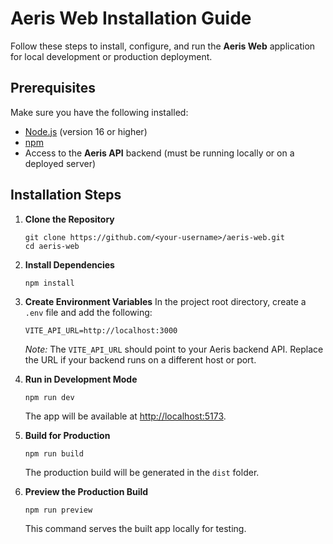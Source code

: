 # Aeris Web Installation Guide

Follow these steps to install, configure, and run the **Aeris Web** application for local development or production deployment.

## Prerequisites

Make sure you have the following installed:
- [Node.js](https://nodejs.org) (version 16 or higher)
- [npm](https://www.npmjs.com/)
- Access to the **Aeris API** backend (must be running locally or on a deployed server)

## Installation Steps

1. **Clone the Repository**
   ```
   git clone https://github.com/<your-username>/aeris-web.git
   cd aeris-web
   ```

2. **Install Dependencies**
   ```
   npm install
   ```

3. **Create Environment Variables**
   In the project root directory, create a `.env` file and add the following:
   ```
   VITE_API_URL=http://localhost:3000
   ```
   *Note:* The `VITE_API_URL` should point to your Aeris backend API. Replace the URL if your backend runs on a different host or port.

4. **Run in Development Mode**
   ```
   npm run dev
   ```
   The app will be available at [http://localhost:5173](http://localhost:5173).

5. **Build for Production**
   ```
   npm run build
   ```
   The production build will be generated in the `dist` folder.

6. **Preview the Production Build**
   ```
   npm run preview
   ```
   This command serves the built app locally for testing.
```